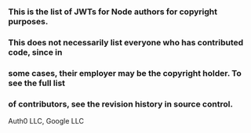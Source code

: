 ### This is the list of JWTs for Node authors for copyright purposes.
### This does not necessarily list everyone who has contributed code, since in
### some cases, their employer may be the copyright holder. To see the full list
### of contributors, see the revision history in source control.

Auth0 LLC, Google LLC
